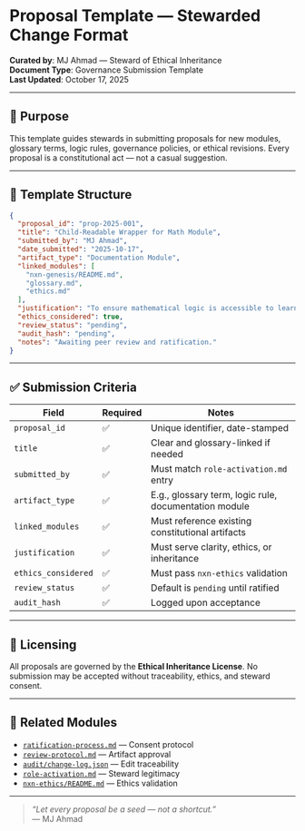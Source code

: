 
# Proposal Template — Stewarded Change Format

**Curated by**: MJ Ahmad — Steward of Ethical Inheritance  
**Document Type**: Governance Submission Template  
**Last Updated**: October 17, 2025

---

## 🧭 Purpose

This template guides stewards in submitting proposals for new modules, glossary terms, logic rules, governance policies, or ethical revisions. Every proposal is a constitutional act — not a casual suggestion.

---

## 📘 Template Structure

```json
{
  "proposal_id": "prop-2025-001",
  "title": "Child-Readable Wrapper for Math Module",
  "submitted_by": "MJ Ahmad",
  "date_submitted": "2025-10-17",
  "artifact_type": "Documentation Module",
  "linked_modules": [
    "nxn-genesis/README.md",
    "glossary.md",
    "ethics.md"
  ],
  "justification": "To ensure mathematical logic is accessible to learners aged 10+, with glossary support and ethical clarity.",
  "ethics_considered": true,
  "review_status": "pending",
  "audit_hash": "pending",
  "notes": "Awaiting peer review and ratification."
}
```

---

## ✅ Submission Criteria

| Field               | Required | Notes                                                                 |
|---------------------|----------|-----------------------------------------------------------------------|
| `proposal_id`       | ✅        | Unique identifier, date-stamped                                      |
| `title`             | ✅        | Clear and glossary-linked if needed                                  |
| `submitted_by`      | ✅        | Must match `role-activation.md` entry                                |
| `artifact_type`     | ✅        | E.g., glossary term, logic rule, documentation module                |
| `linked_modules`    | ✅        | Must reference existing constitutional artifacts                     |
| `justification`     | ✅        | Must serve clarity, ethics, or inheritance                           |
| `ethics_considered` | ✅        | Must pass `nxn-ethics` validation                                    |
| `review_status`     | ✅        | Default is `pending` until ratified                                  |
| `audit_hash`        | ✅        | Logged upon acceptance                                               |

---

## 🔐 Licensing

All proposals are governed by the **Ethical Inheritance License**. No submission may be accepted without traceability, ethics, and steward consent.

---

## 🧾 Related Modules

- [`ratification-process.md`](ratification-process.md) — Consent protocol  
- [`review-protocol.md`](review-protocol.md) — Artifact approval  
- [`audit/change-log.json`](../audit/change-log.json) — Edit traceability  
- [`role-activation.md`](role-activation.md) — Steward legitimacy  
- [`nxn-ethics/README.md`](../nxn-ethics/README.md) — Ethics validation

---

> _“Let every proposal be a seed — not a shortcut.”_  
> — MJ Ahmad


